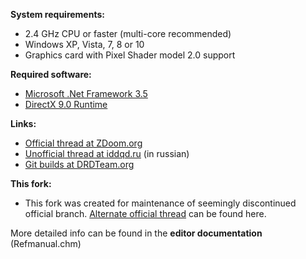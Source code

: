 **System requirements:**
- 2.4 GHz CPU or faster (multi-core recommended)
- Windows XP, Vista, 7, 8 or 10
- Graphics card with Pixel Shader model 2.0 support

**Required software:**
- [Microsoft .Net Framework 3.5](http://www.microsoft.com/download/en/details.aspx?id=25150)
- [DirectX 9.0 Runtime](https://www.microsoft.com/en-us/download/details.aspx?id=35&44F86079-8679-400C-BFF2-9CA5F2BCBDFC=1)

**Links:**
- [Official thread at ZDoom.org](http://forum.zdoom.org/viewtopic.php?f=3&t=32392) 
- [Unofficial thread at iddqd.ru](http://i.iddqd.ru/viewtopic.php?t=522) (in russian)
- [Git builds at DRDTeam.org](http://devbuilds.drdteam.org/doombuilder2-gzdb/) 

**This fork:**
- This fork was created for maintenance of seemingly discontinued official branch. [Alternate official thread](https://forum.zdoom.org/viewtopic.php?f=44&t=54957) can be found here.

More detailed info can be found in the **editor documentation** (Refmanual.chm)

